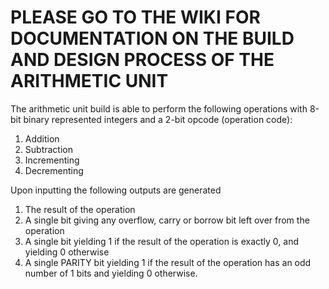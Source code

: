 # PLEASE GO TO THE WIKI FOR DOCUMENTATION ON THE BUILD AND DESIGN PROCESS OF THE ARITHMETIC UNIT

The arithmetic unit build is able to perform the following operations with 8-bit binary represented integers and a 2-bit opcode (operation code):
1. Addition
2. Subtraction
3. Incrementing
4. Decrementing

Upon inputting the following outputs are generated
1. The result of the operation
2. A single bit giving any overflow, carry or borrow bit left over from the operation
3. A single bit yielding 1 if the result of the operation is exactly 0, and yielding 0 otherwise
4. A single PARITY bit yielding 1 if the result of the operation has an odd number of 1 bits and yielding 0 otherwise.
